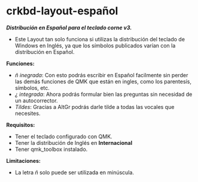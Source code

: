 # crkbd-layout-español

***Distribución en Español para el teclado corne v3.***
- Este Layout tan solo funciona si utilizas la distribución del teclado de Windows en Inglés, ya que los símbolos publicados varían con la distribución en Español.

**Funciones:**
- *ñ inegrada*: Con esto podrás escribir en Español facilmente sin perder las demás funciones de QMK que están en ingles, como los parentesís, símbolos, etc.
- *¿ integrada*: Ahora podrás formular bien las preguntas sin necesidad de un autocorrector.
- *Tildes*: Gracias a AltGr podrás darle tilde a todas las vocales que necesites.

**Requisitos:**
- Tener el teclado configurado con QMK.
- Tener la distribución de Inglés en **Internacional**
- Tener qmk_toolbox instalado.

**Limitaciones:**
- La letra *ñ* solo puede ser utilizada en minúscula.
